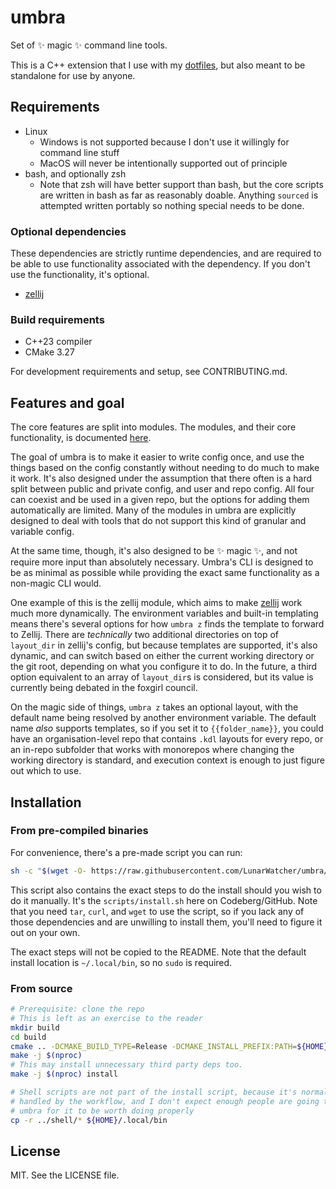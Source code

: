 # umbra

Set of ✨ magic ✨ command line tools.

This is a C++ extension that I use with my [dotfiles](https://github.com/LunarWatcher/dotfiles/), but also meant to be standalone for use by anyone.

## Requirements

* Linux
    * Windows is not supported because I don't use it willingly for command line stuff
    * MacOS will never be intentionally supported out of principle
* bash, and optionally zsh
    * Note that zsh will have better support than bash, but the core scripts are written in bash as far as reasonably doable. Anything `sourced` is attempted written portably so nothing special needs to be done.

### Optional dependencies

These dependencies are strictly runtime dependencies, and are required to be able to use functionality associated with the dependency. If you don't use the functionality, it's optional.

* [zellij](https://github.com/zellij-org/zellij)

### Build requirements

* C++23 compiler
* CMake 3.27

For development requirements and setup, see CONTRIBUTING.md.

## Features and goal

The core features are split into modules. The modules, and their core functionality, is documented [here](https://github.com/LunarWatcher/umbra/blob/master/docs/Modules.md).

The goal of umbra is to make it easier to write config once, and use the things based on the config constantly without needing to do much to make it work. It's also designed under the assumption that there often is a hard split between public and private config, and user and repo config. All four can coexist and be used in a given repo, but the options for adding them automatically are limited. Many of the modules in umbra are explicitly designed to deal with tools that do not support this kind of granular and variable config.

At the same time, though, it's also designed to be ✨ magic ✨, and not require more input than absolutely necessary. Umbra's CLI is designed to be as minimal as possible while providing the exact same functionality as a non-magic CLI would. 

One example of this is the zellij module, which aims to make [zellij](https://github.com/zellij-org/zellij) work much more dynamically. The environment variables and built-in templating means there's several options for how `umbra z` finds the template to forward to Zellij. There are _technically_ two additional directories on top of `layout_dir` in zellij's config, but because templates are supported, it's also dynamic, and can switch based on either the current working directory or the git root, depending on what you configure it to do. In the future, a third option equivalent to an array of `layout_dir`s is considered, but its value is currently being debated in the foxgirl council.

On the magic side of things, `umbra z` takes an optional layout, with the default name being resolved by another environment variable. The default name _also_ supports templates, so if you set it to `{{folder_name}}`, you could have an organisation-level repo that contains `.kdl` layouts for every repo, or an in-repo subfolder that works with monorepos where changing the working directory is standard, and execution context is enough to just figure out which to use. 

## Installation

### From pre-compiled binaries

For convenience, there's a pre-made script you can run:
```bash
sh -c "$(wget -O- https://raw.githubusercontent.com/LunarWatcher/umbra/master/scripts/install.sh)"
```

This script also contains the exact steps to do the install should you wish to do it manually. It's the `scripts/install.sh` here on Codeberg/GitHub. Note that you need `tar`, `curl`, and `wget` to use the script, so if you lack any of those dependencies and are unwilling to install them, you'll need to figure it out on your own.

The exact steps will not be copied to the README. Note that the default install location is `~/.local/bin`, so no `sudo` is required.

### From source

```bash
# Prerequisite: clone the repo
# This is left as an exercise to the reader
mkdir build
cd build
cmake .. -DCMAKE_BUILD_TYPE=Release -DCMAKE_INSTALL_PREFIX:PATH=${HOME}/.local
make -j $(nproc)
# This may install unnecessary third party deps too.
make -j $(nproc) install

# Shell scripts are not part of the install script, because it's normally
# handled by the workflow, and I don't expect enough people are going to use 
# umbra for it to be worth doing properly
cp -r ../shell/* ${HOME}/.local/bin
```

## License

MIT. See the LICENSE file.
